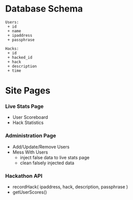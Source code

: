# Database Schema

    Users:
     + id
     + name
     + ipaddress
     + passphrase

    Hacks:
     + id
     + hacked_id
     + hack
     + description
     + time

# Site Pages

### Live Stats Page
 - User Scoreboard
 - Hack Statistics
 
### Administration Page
  - Add/Update/Remove Users
  - Mess With Users
    - inject false data to live stats page
    - clean falsely injected data

### Hackathon API
  - recordHack( ipaddress, hack, description, passphrase )
  - getUserScores()

